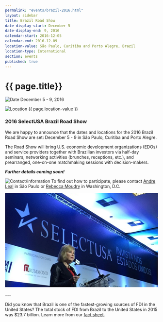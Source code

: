 ```yaml
---
permalink: "events/brazil-2016.html"
layout: sidebar
title: Brazil Road Show
date-display-start: December 5
date-display-end: 9, 2016
calendar-start: 2016-12-05
calendar-end: 2016-12-09
location-value: São Paulo, Curitiba and Porto Alegre, Brazil
location-type: International
section: events
published: true
---
```


# {{ page.title}}

![Date](https://google.github.io/material-design-icons/action/svg/design/ic_event_24px.svg "Date") December 5 - 9, 2016

![Location](http://google.github.io/material-design-icons/social/svg/design/ic_location_city_24px.svg "Location") {{ page.location-value }}

### 2016 SelectUSA Brazil Road Show

We are happy to announce that the dates and locations for the 2016 Brazil Road Show are set: December 5 - 9 in São Paulo, Curitiba and Porto Alegre.

The Road Show will bring U.S. economic development organizations (EDOs) and service providers together with Brazilian investors via half-day seminars, networking activities (brunches, receptions, etc.), and prearranged, one-on-one matchmaking sessions with decision-makers.

_**Further details coming soon!**_

![Contact/Information](http://google.github.io/material-design-icons/action/svg/design/ic_speaker_notes_24px.svg "Contact/Information") To find out how to participate, please contact [Andre Leal](mailto:andre.leal@trade.gov) in São Paulo or [Rebecca Moudry](mailto:rebecca.moudry@trade.gov) in Washington, D.C.

<p>
<span class="imgcenter"> <img src="images/2015-brazil-road-show.PNG" alt="SelectUSA Deputy Executive Director Peggy Philbin speaking at the 2015 Brazil Road Show"> </span>
</p>
---

Did you know that Brazil is one of the fastest-growing sources of FDI in the United States? The total stock of FDI from Brazil to the United States in 2015 was $23.7 billion. Learn more from our [fact sheet](https://www.selectusa.gov/country-fact-sheet/Brazil).
